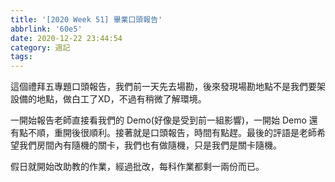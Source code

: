 ```yaml
---
title: '[2020 Week 51] 畢業口頭報告'
abbrlink: '60e5'
date: 2020-12-22 23:44:54
category: 週記
tags:
---
```

這個禮拜五專題口頭報告，我們前一天先去場勘，後來發現場勘地點不是我們要架設備的地點，做白工了XD，不過有稍微了解環境。
<!-- more -->
一開始報告老師直接看我們的 Demo(好像是受到前一組影響)，一開始 Demo 還有點不順，重開後很順利。接著就是口頭報告，時間有點趕。最後的評語是老師希望我們房間內有隨機的關卡，我們也有做隨機，只是我們是關卡隨機。

假日就開始改助教的作業，經過批改，每科作業都剩一兩份而已。